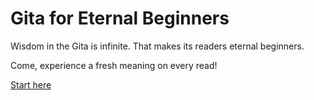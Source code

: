 # Gita for Eternal Beginners

Wisdom in the Gita is infinite.
That makes its readers eternal beginners.

Come, experience a fresh meaning on every read!

[Start here](gita/toc.md)
